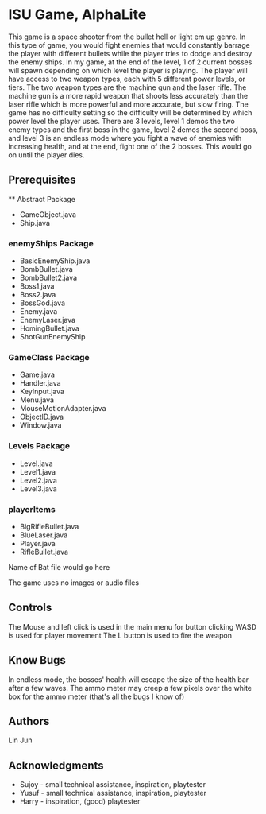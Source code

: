 # ISU Game, AlphaLite
This game is a space shooter from the bullet hell or light em up genre. In this type of game, you would fight enemies that would constantly barrage the player with different bullets while the player tries to dodge and destroy the enemy ships. In my game, at the end of the level, 1 of 2 current bosses will spawn depending on which level the player is playing. The player will have access to two weapon types, each with 5 different power levels, or tiers. The two weapon types are the machine gun and the laser rifle. The machine gun is a more rapid weapon that shoots less accurately than the laser rifle which is more powerful and more accurate, but slow firing. The game has no difficulty setting so the difficulty will be determined by which power level the player uses. There are 3 levels, level 1 demos the two enemy types and the first boss in the game, level 2 demos the second boss, and level 3 is an endless mode where you fight a wave of enemies with increasing health, and at the end, fight one of the 2 bosses. This would go on until the player dies.

## Prerequisites

** Abstract Package 
* GameObject.java
* Ship.java

### enemyShips Package
* BasicEnemyShip.java
* BombBullet.java
* BombBullet2.java
* Boss1.java
* Boss2.java
* BossGod.java
* Enemy.java
* EnemyLaser.java
* HomingBullet.java
* ShotGunEnemyShip

### GameClass Package
* Game.java
* Handler.java
* KeyInput.java
* Menu.java
* MouseMotionAdapter.java
* ObjectID.java
* Window.java

### Levels Package
* Level.java
* Level1.java
* Level2.java
* Level3.java

### playerItems
* BigRifleBullet.java
* BlueLaser.java
* Player.java
* RifleBullet.java

Name of Bat file would go here

The game uses no images or audio files

## Controls

The Mouse and left click is used in the main menu for button clicking
WASD is used for player movement
The L button is used to fire the weapon

## Know Bugs

In endless mode, the bosses' health will escape the size of the health bar after a few waves.
The ammo meter may creep a few pixels over the white box for the ammo meter
(that's all the bugs I know of)

## Authors

Lin Jun

## Acknowledgments

* Sujoy - small technical assistance, inspiration, playtester
* Yusuf - small technical assistance, inspiration, playtester
* Harry - inspiration, (good) playtester
